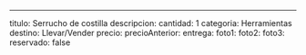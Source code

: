 ---
titulo: Serrucho de costilla
descripcion:
cantidad: 1
categoria: Herramientas
destino: Llevar/Vender
precio:
precioAnterior:
entrega:
foto1:
foto2:
foto3:
reservado: false
